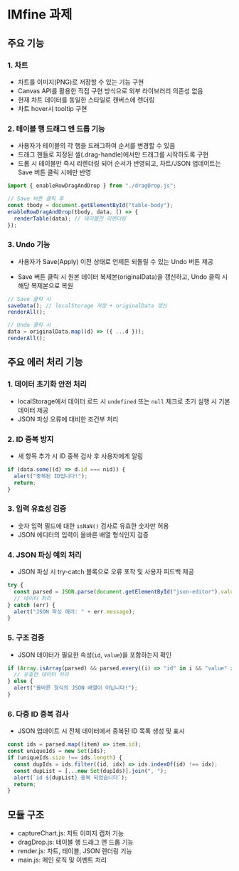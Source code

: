 # IMfine 과제

## 주요 기능

### 1. 차트

- 차트를 이미지(PNG)로 저장할 수 있는 기능 구현
- Canvas API를 활용한 직접 구현 방식으로 외부 라이브러리 의존성 없음
- 현재 차트 데이터를 동일한 스타일로 캔버스에 렌더링
- 차트 hover시 tooltip 구현

### 2. 테이블 행 드래그 앤 드롭 기능

- 사용자가 테이블의 각 행을 드래그하여 순서를 변경할 수 있음
- 드래그 핸들로 지정된 셀(.drag-handle)에서만 드래그를 시작하도록 구현
- 드롭 시 테이블만 즉시 리렌더링 되어 순서가 반영되고, 차트/JSON 업데이트는 Save 버튼 클릭 시에만 반영

```javascript
import { enableRowDragAndDrop } from "./dragDrop.js";

// Save 버튼 클릭 후
const tbody = document.getElementById("table-body");
enableRowDragAndDrop(tbody, data, () => {
  renderTable(data); // 테이블만 리렌더링
});
```

### 3. Undo 기능

- 사용자가 Save(Apply) 이전 상태로 언제든 되돌릴 수 있는 Undo 버튼 제공

- Save 버튼 클릭 시 원본 데이터 복제본(originalData)을 갱신하고, Undo 클릭 시 해당 복제본으로 복원

```javascript
// Save 클릭 시
saveData(); // localStorage 저장 + originalData 갱신
renderAll();

// Undo 클릭 시
data = originalData.map((d) => ({ ...d }));
renderAll();
```

## 주요 에러 처리 기능

### 1. 데이터 초기화 안전 처리

- localStorage에서 데이터 로드 시 `undefined` 또는 `null` 체크로 초기 실행 시 기본 데이터 제공
- JSON 파싱 오류에 대비한 조건부 처리

### 2. ID 중복 방지

- 새 항목 추가 시 ID 중복 검사 후 사용자에게 알림

```javascript
if (data.some((d) => d.id === nid)) {
  alert("중복된 ID입니다!");
  return;
}
```

### 3. 입력 유효성 검증

- 숫자 입력 필드에 대한 `isNaN()` 검사로 유효한 숫자만 허용
- JSON 에디터의 입력이 올바른 배열 형식인지 검증

### 4. JSON 파싱 예외 처리

- JSON 파싱 시 try-catch 블록으로 오류 포착 및 사용자 피드백 제공

```javascript
try {
  const parsed = JSON.parse(document.getElementById("json-editor").value);
  // 데이터 처리
} catch (err) {
  alert("JSON 파싱 에러: " + err.message);
}
```

### 5. 구조 검증

- JSON 데이터가 필요한 속성(`id`, `value`)을 포함하는지 확인

```javascript
if (Array.isArray(parsed) && parsed.every((i) => "id" in i && "value" in i)) {
  // 유효한 데이터 처리
} else {
  alert("올바른 형식의 JSON 배열이 아닙니다!");
}
```

### 6. 다중 ID 중복 검사

- JSON 업데이트 시 전체 데이터에서 중복된 ID 목록 생성 및 표시

```javascript
const ids = parsed.map((item) => item.id);
const uniqueIds = new Set(ids);
if (uniqueIds.size !== ids.length) {
  const dupIds = ids.filter((id, idx) => ids.indexOf(id) !== idx);
  const dupList = [...new Set(dupIds)].join(", ");
  alert(`id ${dupList} 중복 되었습니다`);
  return;
}
```

## 모듈 구조

- captureChart.js: 차트 이미지 캡처 기능
- dragDrop.js: 테이블 행 드래그 앤 드롭 기능
- render.js: 차트, 테이블, JSON 렌더링 기능
- main.js: 메인 로직 및 이벤트 처리
